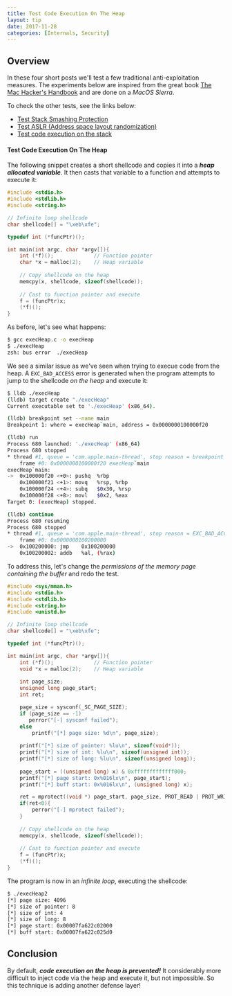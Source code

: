 ```yaml
---
title: Test Code Execution On The Heap
layout: tip
date: 2017-11-28
categories: [Internals, Security]
---
```


## Overview

In these four short posts we'll test a few traditional anti-exploitation measures. The experiments below are inspired from the great book [The Mac Hacker's Handbook](https://www.amazon.co.uk/Mac-Hackers-Handbook-Charlie-Miller/dp/0470395362) and are done on a _MacOS Sierra_.

To check the other tests, see the links below:
* [Test Stack Smashing Protection](http://craftware.xyz/tips/Stack-police.html)
* [Test ASLR (Address space layout randomization)](http://craftware.xyz/tips/Test-ASLR.html)
* [Test code execution on the stack](http://craftware.xyz/tips/Stack-exec.html)

#### Test Code Execution On The Heap

The following snippet creates a short shellcode and copies it into a _**heap allocated variable**_. It then casts that variable to a function and attempts to execute it:

```c
#include <stdio.h>
#include <stdlib.h>
#include <string.h>

// Infinite loop shellcode
char shellcode[] = "\xeb\xfe";

typedef int (*funcPtr)();

int main(int argc, char *argv[]){
    int (*f)();             // Function pointer
    char *x = malloc(2);    // Heap variable
   
    // Copy shellcode on the heap
    memcpy(x, shellcode, sizeof(shellcode));
    
    // Cast to function pointer and execute
    f = (funcPtr)x;
    (*f)();
}
```

As before, let's see what happens:
```bash
$ gcc execHeap.c -o execHeap
$ ./execHeap
zsh: bus error  ./execHeap
```

We see a similar issue as we've seen when trying to execue code from the heap. A ```EXC_BAD_ACCESS``` error is generated when the program attempts to jump to the shellcode _on the heap_ and execute it:

```bash
$ lldb ./execHeap
(lldb) target create "./execHeap"
Current executable set to './execHeap' (x86_64).

(lldb) breakpoint set --name main
Breakpoint 1: where = execHeap`main, address = 0x0000000100000f20

(lldb) run
Process 680 launched: './execHeap' (x86_64)
Process 680 stopped
* thread #1, queue = 'com.apple.main-thread', stop reason = breakpoint 1.1
    frame #0: 0x0000000100000f20 execHeap`main
execHeap`main:
->  0x100000f20 <+0>: pushq  %rbp
    0x100000f21 <+1>: movq   %rsp, %rbp
    0x100000f24 <+4>: subq   $0x30, %rsp
    0x100000f28 <+8>: movl   $0x2, %eax
Target 0: (execHeap) stopped.

(lldb) continue
Process 680 resuming
Process 680 stopped
* thread #1, queue = 'com.apple.main-thread', stop reason = EXC_BAD_ACCESS (code=2, address=0x100200000)
    frame #0: 0x0000000100200000
->  0x100200000: jmp    0x100200000
    0x100200002: addb   %al, (%rax)
```

To address this, let's change the _permissions of the memory page containing the buffer_ and redo the test. 

```c
#include <sys/mman.h>
#include <stdio.h>
#include <stdlib.h>
#include <string.h>
#include <unistd.h>

// Infinite loop shellcode
char shellcode[] = "\xeb\xfe";

typedef int (*funcPtr)();

int main(int argc, char *argv[]){
    int (*f)();             // Function pointer
    void *x = malloc(2);    // Heap variable
    
    int page_size;
    unsigned long page_start; 
    int ret;

    page_size = sysconf(_SC_PAGE_SIZE);    
    if (page_size == -1)
       perror("[-] sysconf failed");
    else
        printf("[*] page size: %d\n", page_size);
   
    printf("[*] size of pointer: %lu\n", sizeof(void*));
    printf("[*] size of int: %lu\n", sizeof(unsigned int));
    printf("[*] size of long: %lu\n", sizeof(unsigned long));
 
    page_start = ((unsigned long) x) & 0xfffffffffffff000;
    printf("[*] page start: 0x%016lx\n", page_start);
    printf("[*] buff start: 0x%016lx\n", (unsigned long) x);

    ret = mprotect((void *) page_start, page_size, PROT_READ | PROT_WRITE | PROT_EXEC);
    if(ret<0){ 
        perror("[-] mprotect failed"); 
    }
    
    // Copy shellcode on the heap
    memcpy(x, shellcode, sizeof(shellcode));
    
    // Cast to function pointer and execute
    f = (funcPtr)x;
    (*f)();
}
```

The program is now in an _infinite loop_, executing the shellcode:

```bash
$ ./execHeap2
[*] page size: 4096
[*] size of pointer: 8
[*] size of int: 4
[*] size of long: 8
[*] page start: 0x00007fa622c02000
[*] buff start: 0x00007fa622c025d0
```

## Conclusion

By default, _**code execution on the heap is prevented!**_ It considerably more difficult to inject code via the heap and execute it, but not impossible. So this technique is adding another defense layer!
